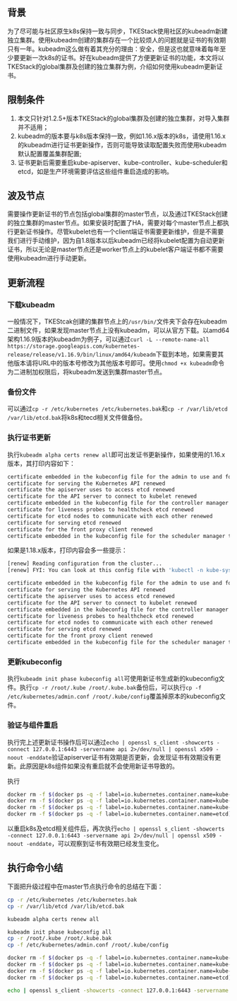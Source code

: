 ## 背景

为了尽可能与社区原生k8s保持一致与同步，TKEStack使用社区的kubeadm新建独立集群。使用kubeadm创建的集群存在一个比较烦人的问题就是证书的有效期只有一年。kubeadm这么做有着其充分的理由：安全，但是这也就意味着每年至少要更新一次k8s的证书。好在kubeadm提供了方便更新证书的功能，本文将以TKEStack的global集群及创建的独立集群为例，介绍如何使用kubeadm更新证书。

## 限制条件

1. 本文只针对1.2.5+版本TKEStack的global集群及创建的独立集群，对导入集群并不适用；
2. kubeadm的版本要与k8s版本保持一致，例如1.16.x版本的k8s，请使用1.16.x的kubeadm进行证书更新操作，否则可能导致读取配置失败而使用kubeadm默认配置覆盖集群配置;
3. 证书更新后需要重启kube-apiserver、kube-controller、kube-scheduler和etcd，如是生产环境需要评估这些组件重启造成的影响。

## 波及节点

需要操作更新证书的节点包括global集群的master节点，以及通过TKEStack创建的独立集群的master节点。如果安装时配置了HA，需要对每个master节点上都执行更新证书操作。尽管kubelet也有一个client端证书需要更新维护，但是不需要我们进行手动维护，因为自1.8版本以后kubeadm已经将kubelet配置为自动更新证书，所以无论是master节点还是worker节点上的kubelet客户端证书都不需要使用kubeadm进行手动更新。

## 更新流程

### 下载kubeadm

一般情况下，TKEStcak创建的集群节点上的`/usr/bin/`文件夹下会存在kubeadm二进制文件，如果发现master节点上没有kubeadm，可以从官方下载。以amd64架构1.16.9版本的kubeadm为例子，可以通过`curl -L --remote-name-all https://storage.googleapis.com/kubernetes-release/release/v1.16.9/bin/linux/amd64/kubeadm`下载到本地，如果需要其他版本请将URL中的版本号修改为其他版本号即可。使用`chmod +x kubeadm`命令为二进制加权限后，将kubeadm发送到集群master节点。

### 备份文件

可以通过`cp -r /etc/kubernetes /etc/kubernetes.bak`和`cp -r /var/lib/etcd /var/lib/etcd.bak`将k8s和tecd相关文件做备份。

### 执行证书更新

执行`kubeadm alpha certs renew all`即可出发证书更新操作，如果使用的1.16.x版本，其打印内容如下：

```sh
certificate embedded in the kubeconfig file for the admin to use and for kubeadm itself renewed
certificate for serving the Kubernetes API renewed
certificate the apiserver uses to access etcd renewed
certificate for the API server to connect to kubelet renewed
certificate embedded in the kubeconfig file for the controller manager to use renewed
certificate for liveness probes to healthcheck etcd renewed
certificate for etcd nodes to communicate with each other renewed
certificate for serving etcd renewed
certificate for the front proxy client renewed
certificate embedded in the kubeconfig file for the scheduler manager to use renewed
```

如果是1.18.x版本，打印内容会多一些提示：

```sh
[renew] Reading configuration from the cluster...
[renew] FYI: You can look at this config file with 'kubectl -n kube-system get cm kubeadm-config -oyaml'

certificate embedded in the kubeconfig file for the admin to use and for kubeadm itself renewed
certificate for serving the Kubernetes API renewed
certificate the apiserver uses to access etcd renewed
certificate for the API server to connect to kubelet renewed
certificate embedded in the kubeconfig file for the controller manager to use renewed
certificate for liveness probes to healthcheck etcd renewed
certificate for etcd nodes to communicate with each other renewed
certificate for serving etcd renewed
certificate for the front proxy client renewed
certificate embedded in the kubeconfig file for the scheduler manager to use renewed
```

### 更新kubeconfig

执行`kubeadm init phase kubeconfig all`可使用新证书生成新的kubeconfig文件。执行`cp -r /root/.kube /root/.kube.bak`备份后，可以执行`cp -f /etc/kubernetes/admin.conf /root/.kube/config`覆盖掉原本的kubeconfig文件。

### 验证与组件重启

执行完上述更新证书操作后可以通过`echo | openssl s_client -showcerts -connect 127.0.0.1:6443 -servername api 2>/dev/null | openssl x509 -noout -enddate`验证apiserver证书有效期是否更新，会发现证书有效期没有更新。此原因是k8s组件如果没有重启就不会使用新证书导致的。

执行

```sh
docker rm -f $(docker ps -q -f label=io.kubernetes.container.name=kube-apiserver) && \
docker rm -f $(docker ps -q -f label=io.kubernetes.container.name=kube-controller-manager) && \
docker rm -f $(docker ps -q -f label=io.kubernetes.container.name=kube-scheduler) && \
docker rm -f $(docker ps -q -f label=io.kubernetes.container.name=etcd)
```

以重启k8s及etcd相关组件后，再次执行`echo | openssl s_client -showcerts -connect 127.0.0.1:6443 -servername api 2>/dev/null | openssl x509 -noout -enddate`，可以观察到证书有效期已经发生变化。

## 执行命令小结

下面把升级过程中在master节点执行命令的总结在下面：

```sh
cp -r /etc/kubernetes /etc/kubernetes.bak
cp -r /var/lib/etcd /var/lib/etcd.bak

kubeadm alpha certs renew all

kubeadm init phase kubeconfig all
cp -r /root/.kube /root/.kube.bak
cp -f /etc/kubernetes/admin.conf /root/.kube/config

docker rm -f $(docker ps -q -f label=io.kubernetes.container.name=kube-apiserver) && \
docker rm -f $(docker ps -q -f label=io.kubernetes.container.name=kube-controller-manager) && \
docker rm -f $(docker ps -q -f label=io.kubernetes.container.name=kube-scheduler) && \
docker rm -f $(docker ps -q -f label=io.kubernetes.container.name=etcd)

echo | openssl s_client -showcerts -connect 127.0.0.1:6443 -servername api 2>/dev/null | openssl x509 -noout -enddate
```